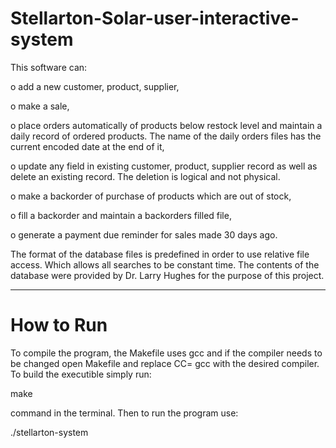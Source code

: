 # Stellarton-Solar-user-interactive-system

This software can:

  o	add a new customer, product, supplier,
  
  o	make a sale,
  
  o	place orders automatically of products below restock level and maintain a daily record of ordered products. The name of the daily orders files has the current encoded date
    at the end of it, 
    
  o	update any field in existing customer, product, supplier record as well as delete an existing record. The deletion is logical and not physical.
  
  o	make a backorder of purchase of products which are out of stock,
  
  o	fill a backorder and maintain a backorders filled file,
  
  o	generate a payment due reminder for sales made 30 days ago.
  

The format of the database files is predefined in order to use relative file access. Which allows all searches to be constant time.
The contents of the database were provided by Dr. Larry Hughes for the purpose of this project.

-------------------------------------------------------------------------------------------------------------------------------------------------------------------------------
# **How to Run**

To compile the program, the Makefile uses gcc and if the compiler needs to be changed open Makefile and replace CC= gcc with the desired compiler. To build the executible simply run:

make

command in the terminal. Then to run the program use:

./stellarton-system
